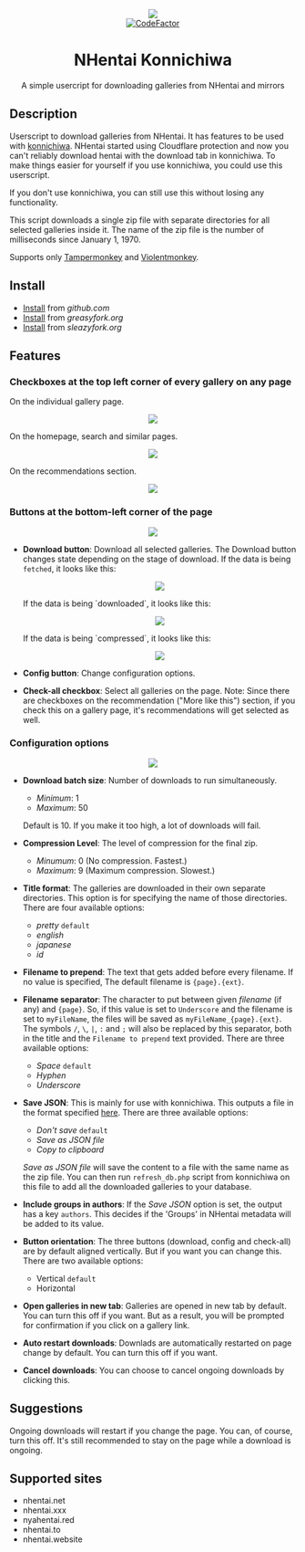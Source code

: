 <p align="center">
  <img src="assets/logo.png">
  <br>
  <a href="https://www.codefactor.io/repository/github/naiymu/nhentai-konnichiwa/overview/main"><img src="https://www.codefactor.io/repository/github/naiymu/nhentai-konnichiwa/badge/main" alt="CodeFactor" /></a>
</p>
<h1 align="center">NHentai Konnichiwa</h1>
<p align="center">
  A simple usercript for downloading galleries from NHentai and mirrors
</p>

## Description
Userscript to download galleries from NHentai. It has features to be used with
[konnichiwa](https://github.com/naiymu/konnichiwa). NHentai started using
Cloudflare protection and now you can't reliably download hentai with the
download tab in konnichiwa. To make things easier for yourself if you use
konnichiwa, you could use this userscript.

If you don't use konnichiwa, you can still use this without losing any
functionality.

This script downloads a single zip file with separate directories for all
selected galleries inside it. The name of the zip file is the number of
milliseconds since January 1, 1970.

Supports only
[Tampermonkey](https://www.tampermonkey.net/)
and
[Violentmonkey](https://violentmonkey.github.io/).

## Install
- [Install](https://raw.githubusercontent.com/naiymu/nhentai-konnichiwa/master/nhentai-konnichiwa.user.js) from *github.com*
- [Install](https://greasyfork.org/scripts/446488-nhentai-konnichiwa/code/NHentai%20Konnichiwa.user.js) from *greasyfork.org*
- [Install](https://sleazyfork.org/scripts/446488-nhentai-konnichiwa/code/NHentai%20Konnichiwa.user.js) from *sleazyfork.org*

## Features
### Checkboxes at the top left corner of every gallery on any page

On the individual gallery page.

<p align="center">
  <img src="assets/gallery.png">
</p>

On the homepage, search and similar pages.

<p align="center">
  <img src="assets/home.png">
</p>

On the recommendations section.

<p align="center">
  <img src="assets/recommendations.png">
</p>

### Buttons at the bottom-left corner of the page
<p align="center">
  <img src="assets/buttons.png">
</p>

- **Download button**: Download all selected galleries. The Download button changes state depending on the stage of download.
    If the data is being `fetched`, it looks like this:
    <p align="center">
      <img src="assets/fetching.png">
    </p>
    If the data is being `downloaded`, it looks like this:
    <p align="center">
      <img src="assets/downloading.png">
    </p>
    If the data is being `compressed`, it looks like this:
    <p align="center">
      <img src="assets/compressing.png">
    </p>

- **Config button**: Change configuration options.

- **Check-all checkbox**: Select all galleries on the page. Note: Since there
are checkboxes on the recommendation ("More like this") section, if you check
this on a gallery page, it's recommendations will get selected as well.

### Configuration options

<p align="center">
  <img src="assets/config.png">
</p>

- **Download batch size**: Number of downloads to run simultaneously.

    - *Minimum*: 1
    - *Maximum*: 50

    Default is 10. If you make it too high, a lot of downloads will fail.

- **Compression Level**: The level of compression for the final zip.
    - *Minumum*: 0 (No compression. Fastest.)
    - *Maximum*: 9 (Maximum compression. Slowest.)

- **Title format**: The galleries are downloaded in their own separate
directories. This option is for specifying the name of those directories.
There are four available options:

    - *pretty* `default`
    - *english*
    - *japanese*
    - *id*

- **Filename to prepend**: The text that gets added before every filename. If no
value is specified, The default filename is `{page}.{ext}`.

- **Filename separator**: The character to put between given *filename* (if any)
and `{page}`. So, if this value is set to `Underscore` and the filename is
set to `myFileName`, the files will be saved as `myFileName_{page}.{ext}`. The
symbols `/`, `\`, `|`, `:` and `;` will also be replaced by this separator,
both in the title and the `Filename to prepend` text provided.
There are three available options:

    - *Space* `default`
    - *Hyphen*
    - *Underscore*

- **Save JSON**: This is mainly for use with konnichiwa. This outputs a file in
the format specified
[here](https://github.com/naiymu/konnichiwa#with-the-refresh_db-script). There
are three available options:

    - *Don't save* `default`
    - *Save as JSON file*
    - *Copy to clipboard*

    *Save as JSON file* will save the content to a file with the same name as
    the zip file. You can then run `refresh_db.php` script from konnichiwa on
    this file to add all the downloaded galleries to your database.

- **Include groups in authors**: If the *Save JSON* option is set, the output
has a key `authors`. This decides if the 'Groups' in NHentai metadata will be
added to its value.

- **Button orientation**: The three buttons (download, config and check-all) are
by default aligned vertically. But if you want you can change this. There are
two available options:

    - Vertical `default`
    - Horizontal

- **Open galleries in new tab**: Galleries are opened in new tab by default.
You can turn this off if you want. But as a result, you will be prompted for
confirmation if you click on a gallery link.

- **Auto restart downloads**: Downlads are automatically restarted on page
change by default. You can turn this off if you want.

- **Cancel downloads**: You can choose to cancel ongoing downloads by clicking
this.

## Suggestions
Ongoing downloads will restart if you change the page. You can, of course, turn
this off. It's still recommended to stay on the page while a download is
ongoing.

## Supported sites
- nhentai.net
- nhentai.xxx
- nyahentai.red
- nhentai.to
- nhentai.website
